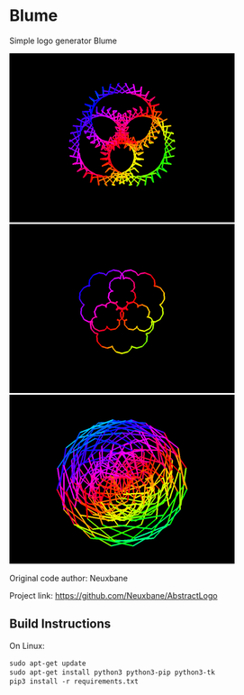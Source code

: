 # Blume

Simple logo generator Blume
<p float="left">
<img src="https://github.com/VreniSeidel/Blume-Logo/blob/main/1631549384684.png" width="400" heigh="400">
<img src="https://github.com/VreniSeidel/Blume-Logo/blob/main/1631623452951.png" width="400" heigh="400">
<img src="https://github.com/VreniSeidel/Blume-Logo/blob/main/1631624025323.png" width="400" heigh="400">
</p>

Original code author: Neuxbane

Project link: https://github.com/Neuxbane/AbstractLogo

Build Instructions
------------------
On Linux:

    sudo apt-get update
    sudo apt-get install python3 python3-pip python3-tk
    pip3 install -r requirements.txt
